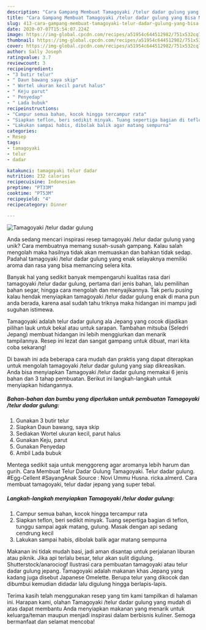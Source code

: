 ```yaml
---
description: "Cara Gampang Membuat Tamagoyaki /telur dadar gulung yang Bisa Manjain Lidah"
title: "Cara Gampang Membuat Tamagoyaki /telur dadar gulung yang Bisa Manjain Lidah"
slug: 413-cara-gampang-membuat-tamagoyaki-telur-dadar-gulung-yang-bisa-manjain-lidah
date: 2020-07-07T15:54:07.224Z
image: https://img-global.cpcdn.com/recipes/a51954c644512982/751x532cq70/tamagoyaki-telur-dadar-gulung-foto-resep-utama.jpg
thumbnail: https://img-global.cpcdn.com/recipes/a51954c644512982/751x532cq70/tamagoyaki-telur-dadar-gulung-foto-resep-utama.jpg
cover: https://img-global.cpcdn.com/recipes/a51954c644512982/751x532cq70/tamagoyaki-telur-dadar-gulung-foto-resep-utama.jpg
author: Sally Joseph
ratingvalue: 3.7
reviewcount: 3
recipeingredient:
- "3 butir telur"
- " Daun bawang saya skip"
- " Wortel ukuran kecil parut halus"
- " Keju parut"
- " Penyedap"
- " Lada bubuk"
recipeinstructions:
- "Campur semua bahan, kocok hingga tercampur rata"
- "Siapkan teflon, beri sedikit minyak. Tuang sepertiga bagian di teflon, tunggu sampai agak matang, gulung. Masak dengan api sedang cendrung kecil"
- "Lakukan sampai habis, dibolak balik agar matang sempurna"
categories:
- Resep
tags:
- tamagoyaki
- telur
- dadar

katakunci: tamagoyaki telur dadar 
nutrition: 232 calories
recipecuisine: Indonesian
preptime: "PT33M"
cooktime: "PT53M"
recipeyield: "4"
recipecategory: Dinner

---
```



![Tamagoyaki /telur dadar gulung](https://img-global.cpcdn.com/recipes/a51954c644512982/751x532cq70/tamagoyaki-telur-dadar-gulung-foto-resep-utama.jpg)

Anda sedang mencari inspirasi resep tamagoyaki /telur dadar gulung yang unik? Cara membuatnya memang susah-susah gampang. Kalau salah mengolah maka hasilnya tidak akan memuaskan dan bahkan tidak sedap. Padahal tamagoyaki /telur dadar gulung yang enak selayaknya memiliki aroma dan rasa yang bisa memancing selera kita.

Banyak hal yang sedikit banyak mempengaruhi kualitas rasa dari tamagoyaki /telur dadar gulung, pertama dari jenis bahan, lalu pemilihan bahan segar, hingga cara mengolah dan menyajikannya. Tak perlu pusing kalau hendak menyiapkan tamagoyaki /telur dadar gulung enak di mana pun anda berada, karena asal sudah tahu triknya maka hidangan ini mampu jadi suguhan istimewa.

Tamagoyaki adalah telur dadar gulung ala Jepang yang cocok dijadikan pilihan lauk untuk bekal atau untuk sarapan. Tambahan mitsuba (Seledri Jepang) membuat hidangan ini lebih menggiurkan dan menarik tampilannya. Resep ini lezat dan sangat gampang untuk dibuat, mari kita coba sekarang!


Di bawah ini ada beberapa cara mudah dan praktis yang dapat diterapkan untuk mengolah tamagoyaki /telur dadar gulung yang siap dikreasikan. Anda bisa menyiapkan Tamagoyaki /telur dadar gulung memakai 6 jenis bahan dan 3 tahap pembuatan. Berikut ini langkah-langkah untuk menyiapkan hidangannya.

<!--inarticleads1-->

##### Bahan-bahan dan bumbu yang diperlukan untuk pembuatan Tamagoyaki /telur dadar gulung:

1. Gunakan 3 butir telur
1. Siapkan  Daun bawang, saya skip
1. Sediakan  Wortel ukuran kecil, parut halus
1. Gunakan  Keju, parut
1. Gunakan  Penyedap
1. Ambil  Lada bubuk


Mentega sedikit saja untuk menggoreng agar aromanya lebih harum dan gurih. Cara Membuat Telur Dadar Gulung Tamagoyaki. Telur dadar gulung. #Egg-Cellent #SayangAnak Source : Novi Ummu Husna. ricka.almerd. Cara membuat tamagoyaki, telur dadar jepang yang super tebal. 

<!--inarticleads2-->

##### Langkah-langkah menyiapkan Tamagoyaki /telur dadar gulung:

1. Campur semua bahan, kocok hingga tercampur rata
1. Siapkan teflon, beri sedikit minyak. Tuang sepertiga bagian di teflon, tunggu sampai agak matang, gulung. Masak dengan api sedang cendrung kecil
1. Lakukan sampai habis, dibolak balik agar matang sempurna


Makanan ini tidak mudah basi, jadi aman disantap untuk perjalanan liburan atau piknik. Jika api terlalu besar, telur akan sulit digulung. Shutterstock/anarociogf Ilustrasi cara pembuatan tamagoyaki atau telur dadar gulung jepang. Tamagoyaki adalah makanan khas Jepang yang kadang juga disebut Japanese Omelette. Berupa telur yang dikocok dan dibumbui kemudian didadar lalu digulung hingga berlapis-lapis. 

Terima kasih telah menggunakan resep yang tim kami tampilkan di halaman ini. Harapan kami, olahan Tamagoyaki /telur dadar gulung yang mudah di atas dapat membantu Anda menyiapkan makanan yang menarik untuk keluarga/teman maupun menjadi inspirasi dalam berbisnis kuliner. Semoga bermanfaat dan selamat mencoba!
